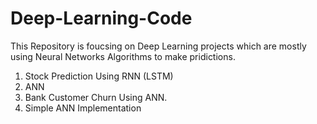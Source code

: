 # Deep-Learning-Code

This Repository is foucsing on Deep Learning projects which are mostly using Neural Networks Algorithms to make pridictions.

1. Stock Prediction Using RNN (LSTM)
2. ANN
3. Bank Customer Churn Using ANN.
4. Simple ANN Implementation 
